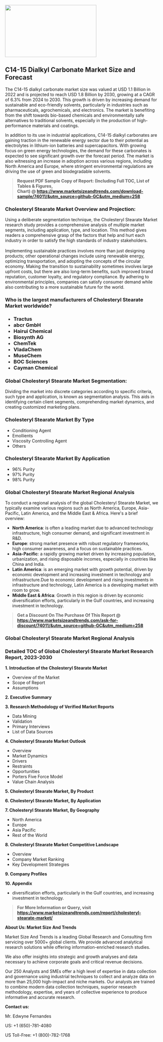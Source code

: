 <p><img class="alignnone size-medium wp-image-20088" src="https://ffe5etoiles.com/wp-content/uploads/2024/12/MST1-300x171.png" alt="" width="300" height="171" /></p><h2>C14-15 Dialkyl Carbonate Market Size and Forecast</h2><p>The C14-15 dialkyl carbonate market size was valued at USD 1.1 Billion in 2022 and is projected to reach USD 1.8 Billion by 2030, growing at a CAGR of 6.3% from 2024 to 2030. This growth is driven by increasing demand for sustainable and eco-friendly solvents, particularly in industries such as pharmaceuticals, agrochemicals, and electronics. The market is benefiting from the shift towards bio-based chemicals and environmentally safe alternatives to traditional solvents, especially in the production of high-performance materials and coatings.</p><p>In addition to its use in industrial applications, C14-15 dialkyl carbonates are gaining traction in the renewable energy sector due to their potential as electrolytes in lithium-ion batteries and supercapacitors. With growing focus on green energy technologies, the demand for these carbonates is expected to see significant growth over the forecast period. The market is also witnessing an increase in adoption across various regions, including North America and Europe, where stringent environmental regulations are driving the use of green and biodegradable solvents.</p></p><blockquote id="" class=""><strong>Request PDF Sample Copy of Report: (Including Full TOC, List of Tables &amp; Figures, Chart)&nbsp;@&nbsp;<strong><a href="https://www.marketsizeandtrends.com/download-sample/74011/&utm_source=github-GC&utm_medium=258" target="_blank">https://www.marketsizeandtrends.com/download-sample/74011/&utm_source=github-GC&utm_medium=258</a></strong></strong></blockquote><h3 id="" class="">Cholesteryl Stearate Market&nbsp;Overview and Projection:</h3><p id="" class="">Using a deliberate segmentation technique, the Cholesteryl Stearate Market research study provides a comprehensive analysis of multiple market segments, including application, type, and location. This method gives readers a comprehensive grasp of the factors that help and hurt each industry in order to satisfy the high standards of industry stakeholders. <br /> <br />Implementing sustainable practices involves more than just designing products; other operational changes include using renewable energy, optimizing transportation, and adopting the concepts of the circular economy. Making the transition to sustainability sometimes involves large upfront costs, but there are also long-term benefits, such improved brand reputation, customer loyalty, and regulatory compliance. By adhering to environmental principles, companies can satisfy consumer demand while also contributing to a more sustainable future for the world.</p><h3 id="" class="">Who is the largest manufacturers of&nbsp;Cholesteryl Stearate Market worldwide?</h3><h3 class=""><p><ul><li>Tractus </li><li> abcr GmbH </li><li> Hairui Chemical </li><li> Biosynth AG </li><li> ChemTek </li><li> VladaChem </li><li> MuseChem </li><li> BOC Sciences </li><li> Cayman Chemical</li></ul></p></h3><h3 id="" class="">Global&nbsp;Cholesteryl Stearate Market Segmentation:</h3><p id="" class="">Dividing the market into discrete categories according to specific criteria, such type and application, is known as segmentation analysis. This aids in identifying certain client segments, comprehending market dynamics, and creating customized marketing plans.</p><h3 id="" class="">Cholesteryl Stearate Market&nbsp;By Type</h3><p><p><ul><li>Conditioning Agent </li><li> Emollients </li><li> Viscosity Controlling Agent </li><li> Others</p></li></ul></p></p><h3 id="" class="">Cholesteryl Stearate Market&nbsp;By Application</h3><p class=""><p><ul><li>96% Purity </li><li> 97% Purity </li><li> 98% Purity</li></ul></p></p><h3 id="" class="">Global Cholesteryl Stearate Market Regional Analysis</h3><p id="" class="">To conduct a regional analysis of the global Cholesteryl Stearate Market, we typically examine various regions such as North America, Europe, Asia-Pacific, Latin America, and the Middle East &amp; Africa. Here's a brief overview:</p><ul><li><strong>North America</strong>: is often a leading market due to advanced technology infrastructure, high consumer demand, and significant investment in R&amp;D.</li><li><strong>Europe</strong>: strong market presence with robust regulatory frameworks, high consumer awareness, and a focus on sustainable practices.</li><li><strong>Asia-Pacific</strong>: a rapidly growing market driven by increasing population, urbanization, and rising disposable incomes, especially in countries like China and India.</li><li><strong>Latin America</strong>: is an emerging market with growth potential, driven by economic development and increasing investment in technology and infrastructure.Due to economic development and rising investments in infrastructure and technology, Latin America is a developing market with room to grow.</li><li><strong>Middle East &amp; Africa</strong>: Growth in this region is driven by economic diversification efforts, particularly in the Gulf countries, and increasing investment in technology.</li></ul><blockquote id="" class=""><strong>Get a Discount On The Purchase Of This Report @ <strong><a href="https://www.marketsizeandtrends.com/ask-for-discount/74011/&utm_source=github-GC&utm_medium=258" target="_blank">https://www.marketsizeandtrends.com/ask-for-discount/74011/&utm_source=github-GC&utm_medium=258</a></strong></strong></blockquote><h3 id="" class="">Global Cholesteryl Stearate Market Regional Analysis</h3><h3 id="" class="">Detailed TOC of Global Cholesteryl Stearate Market Research Report, 2023-2030</h3><p id="" class=""><strong>1. Introduction of the Cholesteryl Stearate Market</strong></p><ul><li>Overview of the Market</li><li>Scope of Report</li><li>Assumptions</li></ul><p id="" class=""><strong>2. Executive Summary</strong></p><p id="" class=""><strong>3. Research Methodology of Verified Market Reports</strong></p><ul><li>Data Mining</li><li>Validation</li><li>Primary Interviews</li><li>List of Data Sources</li></ul><p id="" class=""><strong>4. Cholesteryl Stearate Market Outlook</strong></p><ul><li>Overview</li><li>Market Dynamics</li><li>Drivers</li><li>Restraints</li><li>Opportunities</li><li>Porters Five Force Model</li><li>Value Chain Analysis</li></ul><p id="" class=""><strong>5. Cholesteryl Stearate Market, By Product</strong></p><p id="" class=""><strong>6. Cholesteryl Stearate Market, By Application</strong></p><p id="" class=""><strong>7. Cholesteryl Stearate Market, By Geography</strong></p><ul><li>North America</li><li>Europe</li><li>Asia Pacific</li><li>Rest of the World</li></ul><p id="" class=""><strong>8. Cholesteryl Stearate Market Competitive Landscape</strong></p><ul><li>Overview</li><li>Company Market Ranking</li><li>Key Development Strategies</li></ul><p id="" class=""><strong>9. Company Profiles</strong></p><p id="" class=""><strong>10. Appendix</strong></p><ul><li>diversification efforts, particularly in the Gulf countries, and increasing investment in technology.</li></ul><blockquote id="" class=""><strong>For More Information or Query, visit <strong><strong><a href="https://www.marketsizeandtrends.com/report/cholesteryl-stearate-market/" target="_blank">https://www.marketsizeandtrends.com/report/cholesteryl-stearate-market/</a></strong></strong></strong></blockquote><p id="" class=""><strong>About Us: Market Size And Trends</strong></p><p id="" class="">Market Size And Trends is a leading Global Research and Consulting firm servicing over 5000+ global clients. We provide advanced analytical research solutions while offering information-enriched research studies.</p><p id="" class="">We also offer insights into strategic and growth analyses and data necessary to achieve corporate goals and critical revenue decisions.</p><p id="" class="">Our 250 Analysts and SMEs offer a high level of expertise in data collection and governance using industrial techniques to collect and analyze data on more than 25,000 high-impact and niche markets. Our analysts are trained to combine modern data collection techniques, superior research methodology, expertise, and years of collective experience to produce informative and accurate research.</p><p id="" class=""><strong>Contact us:</strong></p><p id="" class="">Mr. Edwyne Fernandes</p><p id="" class="">US: +1 (650)-781-4080</p><p id="" class="">US Toll-Free: +1 (800)-782-1768</p>
